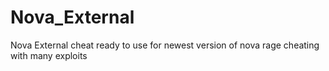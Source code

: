 # Nova_External
Nova External cheat ready to use for newest version of nova rage cheating with many exploits
